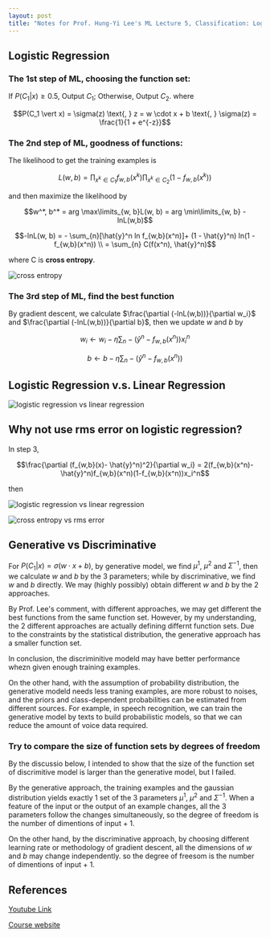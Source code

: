 ```yaml
---
layout: post
title: "Notes for Prof. Hung-Yi Lee's ML Lecture 5, Classification: Logistic Regression."
---
```


## Logistic Regression

### The 1st step of ML, choosing the function set:

If $P(C_1 \vert x) \geq 0.5$, Output $C_1$; Otherwise, Output $C_2$. where

$$P(C_1 \vert x) = \sigma(z) \text{, } z = w \cdot x + b \text{, } \sigma(z) = \frac{1}{1 + e^{-z}}$$

### The 2nd step of ML, goodness of functions:

The likelihood to get the training examples is

$$L(w, b) = \prod_{x^k \in C_1} f_{w,b}(x^k) \prod_{x^k \in C_2} (1 - f_{w,b}(x^k))$$

and then maximize the likelihood by

$$w^*, b^* = arg \max\limits_{w, b}L(w, b) = arg \min\limits_{w, b} -lnL(w,b)$$

$$-lnL(w, b) = - \sum_{n}[\hat{y}^n ln f_{w,b}(x^n)]+ (1 - \hat{y}^n) ln(1 - f_{w,b}(x^n)) \\
= \sum_{n} C(f(x^n), \hat{y}^n)$$

where C is **cross entropy**.

![cross entropy](https://baliuzeger.github.io/sjl/assets/images/HYL_ML_05/cross-entropy.png)

### The 3rd step of ML, find the best function

By gradient descent, we calculate $\frac{\partial (-lnL(w,b))}{\partial w_i}$ and $\frac{\partial (-lnL(w,b))}{\partial b}$, then we update $w$ and $b$ by

$$w_i \gets w_i - \eta \sum_{n} - (\hat{y}^n - f_{w,b}(x^n)) x_i^n$$

$$b \gets b - \eta \sum_{n} - (\hat{y}^n - f_{w,b}(x^n))$$

## Logistic Regression v.s. Linear Regression

![logistic regression vs linear regression](https://baliuzeger.github.io/sjl/assets/images/HYL_ML_05/Logistic-vs-linear.jpg)

## Why not use rms error on logistic regression?

In step 3,

$$\frac{\partial (f_{w,b}(x)- \hat{y}^n)^2}{\partial w_i} = 2(f_{w,b}(x^n)- \hat{y}^n)f_{w,b}(x^n)(1-f_{w,b}(x^n))x_i^n$$

then

![logistic regression vs linear regression](https://baliuzeger.github.io/sjl/assets/images/HYL_ML_05/rms-error-discussion.png)

![cross entropy vs rms error](https://baliuzeger.github.io/sjl/assets/images/HYL_ML_05/x-entropy-vs-rms.png)


## Generative vs Discriminative

For $P(C_1 \vert x) = \sigma(w \cdot x + b)$, by generative model, we find $\mu^1$, $\mu^2$ and $\Sigma^{-1}$, then we calculate $w$ and $b$ by the 3 parameters; while by discriminative, we find $w$ and $b$ directly. We may (highly possibly) obtain different $w$ and $b$ by the 2 approaches.

By Prof. Lee's comment, with different approaches, we may get different the best functions from the same function set. However, by my understanding, the 2 different approaches are actually defining differnt function sets. Due to the constraints by the statistical distribution, the generative approach has a smaller function set.

In conclusion, the discriminitive modeld may have better performance whezn given enough training examples.

On the other hand, with the assumption of probability distribution, the generative modeld needs less traning examples, are more robust to noises, and the priors and class-dependent probabilities can be estimated from different sources. For example, in speech recognition, we can train the generative model by texts to build probabilistic models, so that we can reduce the amount of voice data required.

### Try to compare the size of function sets by degrees of freedom

By the discussio below, I intended to show that the size of the function set of discrimitive model is larger than the generative model, but I failed.

By the generative approach, the training examples and the gaussian distribution yields exactly 1 set of the 3 parameters $\mu^1$, $\mu^2$ and $\Sigma^{-1}$. When a feature of the input or the output of an example changes, all the 3 parameters follow the changes simultaneously, so the degree of freedom is the number of dimentions of input + 1.

On the other hand, by the discriminative approach, by choosing different learning rate or methodology of gradient descent, all the dimensions of $w$ and $b$ may change independently. so the degree of freesom is the number of dimentions of input + 1.



## References
[Youtube Link](https://youtube.com/playlist?list=PLJV_el3uVTsPy9oCRY30oBPNLCo89yu49)

[Course website](http://speech.ee.ntu.edu.tw/~tlkagk/courses_ML17_2.html)
